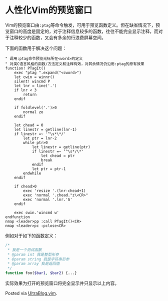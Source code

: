 # 人性化Vim的预览窗口

<p>Vim的预览窗口由<code>:ptag</code>等命令触发，可用于预览函数定义。但在缺省情况下，预览窗口的高度是固定的，对于注释信息较多的函数，往往不能完全显示注释，而对于注释较少的函数，又会有多余的行浪费屏幕空间。</p>

<p>下面的函数用于解决这个问题：</p>

```vim
" 调用:ptag命令预览光标所在<word>的定义
" 对类C语言风格的函数/方法定义和注释有效，对其余情况仍沿用:ptag的原有效果
function! PTagIt()
    exec "ptag ".expand("<cword>")
    let cwin = winnr()
    silent! wincmd P
    let lnr = line('.')
    if lnr < 3
        return
    endif

    if foldlevel('.')>0
        normal zo
    endif

    let chead = 0
    let linestr = getline(lnr-1)
    if linestr =~ '^\s*\*/'
        let ptr = lnr-2
        while ptr>0
            let linestr = getline(ptr)
            if linestr =~ '^\s*/\*'
                let chead = ptr
                break
            endif
            let ptr = ptr-1
        endwhile
    endif

    if chead>0
        exec 'resize '.(lnr-chead+1)
        exec 'normal '.chead."z\<CR>"
        exec 'normal '.lnr.'G'
    endif

    exec cwin.'wincmd w'  
endfunction
nmap <leader>pp :call PTagIt()<CR>
nmap <leader>pc :pclose<CR>
```

<p>例如对于如下的函数定义：</p>

```php
/*
 * 我是一个测试函数
 * @param int 我是整型形参
 * @param string 我是字符串形参
 * @param array 我是返回值
 */
function foo($bar1, $bar2) {...}
```

<p>实际效果为打开的预览窗口将完全显示并只显示以上内容。</p>

<p>Posted via <a href="http://0x3f.org/?p=1894">UltraBlog.vim</a>.</p>

